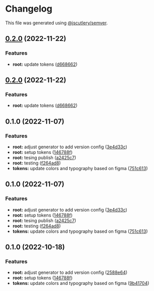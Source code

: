 # Changelog

This file was generated using [@jscutlery/semver](https://github.com/jscutlery/semver).

## [0.2.0](https://github.com/mgonc/novatics-ui/compare/tokens-0.1.0...tokens-0.2.0) (2022-11-22)


### Features

* **root:** update tokens ([d668662](https://github.com/mgonc/novatics-ui/commit/d668662e71e9f61a2e51ee31429e3bd048c5c23c))

## [0.2.0](https://github.com/mgonc/novatics-ui/compare/tokens-0.1.0...tokens-0.2.0) (2022-11-22)


### Features

* **root:** update tokens ([d668662](https://github.com/mgonc/novatics-ui/commit/d668662e71e9f61a2e51ee31429e3bd048c5c23c))

## 0.1.0 (2022-11-07)


### Features

* **root:** adjust generator to add version config ([3e4d33c](https://github.com/mgonc/novatics-ui/commit/3e4d33c02094754a2cf2389d77aa92ea5c1868a5))
* **root:** setup tokens ([146788f](https://github.com/mgonc/novatics-ui/commit/146788f05ca6dfd05685111d5170bde69c8796db))
* **root:** tesing publish ([a2425c7](https://github.com/mgonc/novatics-ui/commit/a2425c7c1529c67544d53033771625f591373c23))
* **root:** testing ([f264ad8](https://github.com/mgonc/novatics-ui/commit/f264ad8d5488626a5bf6cea7d3ac8b586cbec58e))
* **tokens:** update colors and typography based on figma ([751c613](https://github.com/mgonc/novatics-ui/commit/751c613b742bd4332fbba29acc8070060a82772e))

## 0.1.0 (2022-11-07)


### Features

* **root:** adjust generator to add version config ([3e4d33c](https://github.com/mgonc/novatics-ui/commit/3e4d33c02094754a2cf2389d77aa92ea5c1868a5))
* **root:** setup tokens ([146788f](https://github.com/mgonc/novatics-ui/commit/146788f05ca6dfd05685111d5170bde69c8796db))
* **root:** tesing publish ([a2425c7](https://github.com/mgonc/novatics-ui/commit/a2425c7c1529c67544d53033771625f591373c23))
* **root:** testing ([f264ad8](https://github.com/mgonc/novatics-ui/commit/f264ad8d5488626a5bf6cea7d3ac8b586cbec58e))
* **tokens:** update colors and typography based on figma ([751c613](https://github.com/mgonc/novatics-ui/commit/751c613b742bd4332fbba29acc8070060a82772e))

## 0.1.0 (2022-10-18)


### Features

* **root:** adjust generator to add version config ([2588e64](https://github.com/mgonc/novatics-ui/commit/2588e64d92092d4b017994267c781addf14f9fbe))
* **root:** setup tokens ([146788f](https://github.com/mgonc/novatics-ui/commit/146788f05ca6dfd05685111d5170bde69c8796db))
* **tokens:** update colors and typography based on figma ([9b41704](https://github.com/mgonc/novatics-ui/commit/9b41704b73905894956ca5d55ea43de64e8e2076))

